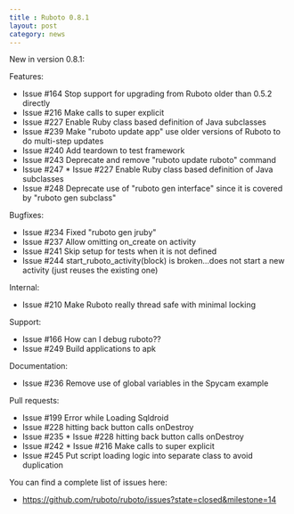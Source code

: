 ```yaml
---
title : Ruboto 0.8.1
layout: post
category: news
---
```

New in version 0.8.1:

Features:

* Issue #164 Stop support for upgrading from Ruboto older than 0.5.2 directly
* Issue #216 Make calls to super explicit
* Issue #227 Enable Ruby class based definition of Java subclasses
* Issue #239 Make "ruboto update app" use older versions of Ruboto to do multi-step updates
* Issue #240 Add teardown to test framework
* Issue #243 Deprecate and remove "ruboto update ruboto" command
* Issue #247 * Issue #227 Enable Ruby class based definition of Java subclasses
* Issue #248 Deprecate use of "ruboto gen interface" since it is covered by "ruboto gen subclass"

Bugfixes:

* Issue #234 Fixed "ruboto gen jruby"
* Issue #237 Allow omitting on_create on activity
* Issue #241 Skip setup for tests when it is not defined
* Issue #244 start_ruboto_activity(block) is broken...does not start a new activity (just reuses the existing one) 

Internal:

* Issue #210 Make Ruboto really thread safe with minimal locking

Support:

* Issue #166 How can I debug ruboto??
* Issue #249 Build applications to apk

Documentation:

* Issue #236 Remove use of global variables in the Spycam example

Pull requests:

* Issue #199 Error while Loading Sqldroid
* Issue #228 hitting back button calls onDestroy
* Issue #235 * Issue #228 hitting back button calls onDestroy
* Issue #242 * Issue #216 Make calls to super explicit
* Issue #245 Put script loading logic into separate class to avoid duplication

You can find a complete list of issues here:

* https://github.com/ruboto/ruboto/issues?state=closed&milestone=14
